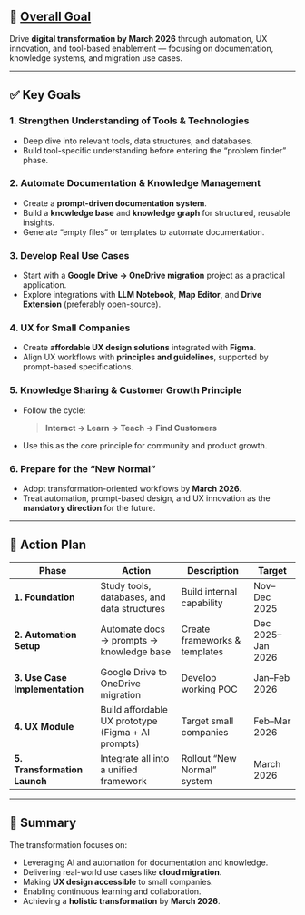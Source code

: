 ## 🎯 [Overall Goal](https://notebooklm.google.com/notebook/d4ddbda9-cb63-423c-8556-8ed201c8d777)
Drive **digital transformation by March 2026** through automation, UX innovation, and tool-based enablement — focusing on documentation, knowledge systems, and migration use cases.

---

## ✅ Key Goals

### 1. Strengthen Understanding of Tools & Technologies
- Deep dive into relevant tools, data structures, and databases.  
- Build tool-specific understanding before entering the “problem finder” phase.

### 2. Automate Documentation & Knowledge Management
- Create a **prompt-driven documentation system**.  
- Build a **knowledge base** and **knowledge graph** for structured, reusable insights.  
- Generate “empty files” or templates to automate documentation.

### 3. Develop Real Use Cases
- Start with a **Google Drive → OneDrive migration** project as a practical application.  
- Explore integrations with **LLM Notebook**, **Map Editor**, and **Drive Extension** (preferably open-source).

### 4. UX for Small Companies
- Create **affordable UX design solutions** integrated with **Figma**.  
- Align UX workflows with **principles and guidelines**, supported by prompt-based specifications.

### 5. Knowledge Sharing & Customer Growth Principle
- Follow the cycle:  
  > **Interact → Learn → Teach → Find Customers**  
- Use this as the core principle for community and product growth.

### 6. Prepare for the “New Normal”
- Adopt transformation-oriented workflows by **March 2026**.  
- Treat automation, prompt-based design, and UX innovation as the **mandatory direction** for the future.

---

## 🧭 Action Plan

| Phase | Action | Description | Target |
|-------|---------|-------------|--------|
| **1. Foundation** | Study tools, databases, and data structures | Build internal capability | Nov–Dec 2025 |
| **2. Automation Setup** | Automate docs → prompts → knowledge base | Create frameworks & templates | Dec 2025–Jan 2026 |
| **3. Use Case Implementation** | Google Drive to OneDrive migration | Develop working POC | Jan–Feb 2026 |
| **4. UX Module** | Build affordable UX prototype (Figma + AI prompts) | Target small companies | Feb–Mar 2026 |
| **5. Transformation Launch** | Integrate all into a unified framework | Rollout “New Normal” system | March 2026 |

---

## 🏁 Summary
The transformation focuses on:
- Leveraging AI and automation for documentation and knowledge.  
- Delivering real-world use cases like **cloud migration**.  
- Making **UX design accessible** to small companies.  
- Enabling continuous learning and collaboration.  
- Achieving a **holistic transformation** by **March 2026**.
